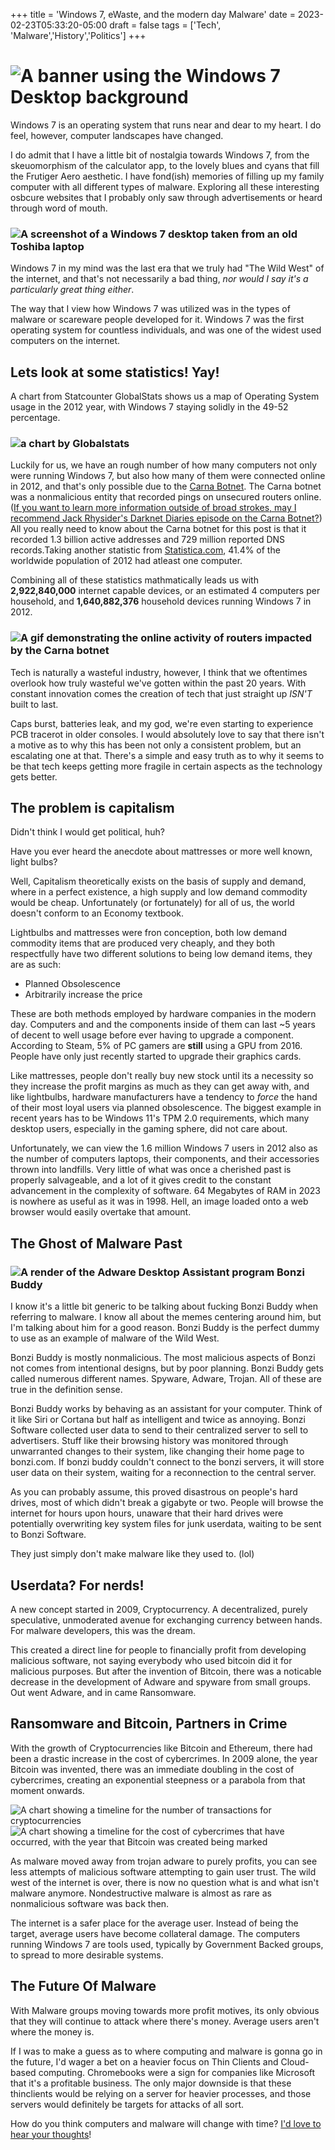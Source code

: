 +++
title = 'Windows 7, eWaste, and the modern day Malware'
date = 2023-02-23T05:33:20-05:00
draft = false
tags = ['Tech', 'Malware','History','Politics']
+++
# ![A banner using the Windows 7 Desktop background](/posts/win7/banner.png)

Windows 7 is an operating system that runs near and dear to my heart. I do feel, however, computer landscapes have changed.

<!--more-->
I do admit that I have a little bit of nostalgia towards Windows 7, from the skeuomorphism of the calculator app, to the lovely blues and cyans that fill the Frutiger Aero aesthetic. I have fond(ish) memories of filling up my family computer with all different types of malware. Exploring all these interesting osbcure websites that I probably only saw through advertisements or heard through word of mouth.

### ![A screenshot of a Windows 7 desktop taken from an old Toshiba laptop](/posts/win7/win7desktop.png)

Windows 7 in my mind was the last era that we truly had "The Wild West" of the internet, and that's not necessarily a bad thing, *nor would I say it's a particularly great thing either*.

The way that I view how Windows 7 was utilized was in the types of malware or scareware people developed for it. Windows 7 was the first operating system for countless individuals, and was one of the widest used computers on the internet.
## Lets look at some statistics! Yay!
A chart from Statcounter GlobalStats shows us a map of Operating System usage in the 2012 year, with Windows 7 staying solidly in the 49-52 percentage.

### ![a chart by Globalstats](/posts/win7/globalstatschart.png)

Luckily for us, we have an rough number of how many computers not only were running Windows 7, but also how many of them were connected online in 2012, and that's only possible due to the [Carna Botnet](https://en.wikipedia.org/wiki/Carna_botnet). The Carna botnet was a nonmalicious entity that recorded pings on unsecured routers online. ([If you want to learn more information outside of broad strokes, may I recommend Jack Rhysider's Darknet Diaries episode on the Carna Botnet?](https://darknetdiaries.com/episode/13/)) All you really need to know about the Carna botnet for this post is that it recorded 1.3 billion active addresses and 729 million reported DNS records.Taking another statistic from [Statistica.com](https://www.statista.com/statistics/748551/worldwide-households-with-computer/), 41.4% of the worldwide population of 2012 had atleast one computer.

Combining all of these statistics mathmatically leads us with **2,922,840,000** internet capable devices, or an estimated 4 computers per household, and **1,640,882,376** household devices running Windows 7 in 2012.

### ![A gif demonstrating the online activity of routers impacted by the Carna botnet](https://upload.wikimedia.org/wikipedia/commons/1/1a/Carnabotnet_geovideo_lowres.gif)

Tech is naturally a wasteful industry, however, I think that we oftentimes overlook how truly wasteful we've gotten within the past 20 years. With constant innovation comes the creation of tech that just straight up *ISN'T* built to last.

Caps burst, batteries leak, and my god, we're even starting to experience PCB tracerot in older consoles. I would absolutely love to say that there isn't a motive as to why this has been not only a consistent problem, but an escalating one at that. There's a simple and easy truth as to why it seems to be that tech keeps getting more fragile in certain aspects as the technology gets better.

## The problem is capitalism
Didn't think I would get political, huh?

Have you ever heard the anecdote about mattresses or more well known, light bulbs?

Well, Capitalism theoretically exists on the basis of supply and demand, where in a perfect existence, a high supply and low demand commodity would be cheap. Unfortunately (or fortunately) for all of us, the world doesn't conform to an Economy textbook.

Lightbulbs and mattresses were fron conception, both low demand commodity items that are produced very cheaply, and they both respectfully have two different solutions to being low demand items, they are as such:
* Planned Obsolescence
* Arbitrarily increase the price

These are both methods employed by hardware companies in the modern day. Computers and and the components inside of them can last ~5 years of decent to well usage before ever having to upgrade a component. According to Steam, 5% of PC gamers are **still** using a GPU from 2016. People have only just recently started to upgrade their graphics cards.

Like mattresses, people don't really buy new stock until its a necessity so they increase the profit margins as much as they can get away with, and like lightbulbs, hardware manufacturers have a tendency to *force* the hand of their most loyal users via planned obsolescence. The biggest example in recent years has to be Windows 11's TPM 2.0 requirements, which many desktop users, especially in the gaming sphere, did not care about.

Unfortunately, we can view the 1.6 million Windows 7 users in 2012 also as the number of computers laptops, their components, and their accessories thrown into landfills. Very little of what was once a cherished past is properly salvageable, and a lot of it gives credit to the constant advancement in the complexity of software. 64 Megabytes of RAM in 2023 is nowhere as useful as it was in 1998. Hell, an image loaded onto a web browser would easily overtake that amount.

## The Ghost of Malware Past
### ![A render of the Adware Desktop Assistant program Bonzi Buddy](https://upload.wikimedia.org/wikipedia/en/9/9d/Bonzi_Buddy.png)

I know it's a little bit generic to be talking about fucking Bonzi Buddy when referring to malware. I know all about the memes centering around him, but I'm talking about him for a good reason. Bonzi Buddy is the perfect dummy to use as an example of malware of the Wild West.

Bonzi Buddy is mostly nonmalicious. The most malicious aspects of Bonzi not comes from intentional designs, but by poor planning. Bonzi Buddy gets called numerous different names. Spyware, Adware, Trojan. All of these are true in the definition sense.

Bonzi Buddy works by behaving as an assistant for your computer. Think of it like Siri or Cortana but half as intelligent and twice as annoying. Bonzi Software collected user data to send to their centralized server to sell to advertisers. Stuff like their browsing history was monitored through unwarranted changes to their system, like changing their home page to bonzi.com. If bonzi buddy couldn't connect to the bonzi servers, it will store user data on their system, waiting for a reconnection to the central server.

As you can probably assume, this proved disastrous on people's hard drives, most of which didn't break a gigabyte or two. People will browse the internet for hours upon hours, unaware that their hard drives were potentially overwriting key system files for junk userdata, waiting to be sent to Bonzi Software.

They just simply don't make malware like they used to. (lol)

## Userdata? For nerds!
A new concept started in 2009, Cryptocurrency. A decentralized, purely speculative, unmoderated avenue for exchanging currency between hands. For malware developers, this was the dream.

This created a direct line for people to financially profit from developing malicious software, not saying everybody who used bitcoin did it for malicious purposes. But after the invention of Bitcoin, there was a noticable decrease in the development of Adware and spyware from small groups. Out went Adware, and in came Ransomware.

## Ransomware and Bitcoin, Partners in Crime
With the growth of Cryptocurrencies like Bitcoin and Ethereum, there had been a drastic increase in the cost of cybercrimes. In 2009 alone, the year Bitcoin was invented, there was an immediate doubling in the cost of cybercrimes, creating an exponential steepness or a parabola from that moment onwards.

![A chart showing a timeline for the number of transactions for cryptocurrencies](/posts/win7/transactionscrypto.png)![A chart showing a timeline for the cost of cybercrimes that have occurred, with the year that Bitcoin was created being marked](/posts/win7/cybercrimechart.png)

As malware moved away from trojan adware to purely profits, you can see less attempts of malicious software attempting to gain user trust. The wild west of the internet is over, there is now no question what is and what isn't malware anymore. Nondestructive malware is almost as rare as nonmalicious software was back then.

The internet is a safer place for the average user. Instead of being the target, average users have become collateral damage. The computers running Windows 7 are tools used, typically by Government Backed groups, to spread to more desirable systems.
## The Future Of Malware
With Malware groups moving towards more profit motives, its only obvious that they will continue to attack where there's money. Average users aren't where the money is.

If I was to make a guess as to where computing and malware is gonna go in the future, I'd wager a bet on a heavier focus on Thin Clients and Cloud-based computing. Chromebooks were a sign for companies like Microsoft that it's a profitable business. The only major downside is that these thinclients would be relying on a server for heavier processes, and those servers would definitely be targets for attacks of all sort.

How do you think computers and malware will change with time? [I'd love to hear your thoughts](https://wetdry.world/@ioletsgo/111199759552863724)!
